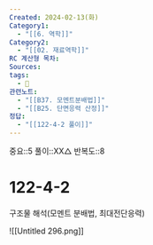 ```yaml
---
Created: 2024-02-13(화)
Category1:
  - "[[6. 역학]]"
Category2:
  - "[[02. 재료역학]]"
RC 계산형 목차: 
Sources: 
tags:
  - 🧮
관련노트:
  - "[[B37. 모멘트분배법]]"
  - "[[B25. 단면응력 산정]]"
정답:
  - "[[122-4-2 풀이]]"
---
```

중요::5
풀이::XX△
반복도::8
#  122-4-2

구조물 해석(모멘트 분배법, 최대전단응력)

![[Untitled 296.png]]